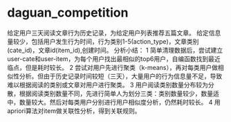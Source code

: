 # daguan_competition
给定用户三天阅读文章行为历史记录，为给定用户列表推荐五篇文章。
给定信息量较少，包括用户发生行为时间，行为类别1-5(action_type)，文章类别(cate_id)，文章id(item_id),创建时间。
分析小结：
1 简单清理数据后，尝试建立user-cate和user-item，为每个用户找出最相似的top6用户，自编函数找到最近临点，但是耗时较长。
2 尝试对用户先进行聚类（k-means），再对每类用户做相似性分析。但由于历史记录时间较短（三天），大量用户的行为信息量不足，导致难以根据阅读的类别或文章对用户进行聚类。
3 用户阅读类别数量分布较为分散，根据阅读类别数量不同，先进行简单人为划分三类：类别数量较少，数量适中，数量较大。然后对每类用户分别进行用户相似度分析，仍然耗时较长。
4 用apriori算法对item做关联性分析，得到关联规则。
